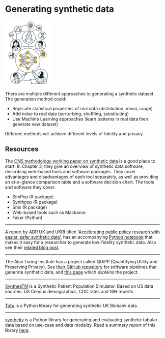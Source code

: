 # Generating synthetic data 

<img width="30%" height="40%" src="illustrations/Using-Artificial-Intelligence-for-MLTC.jpg" alt=Using Artificial Intelligence for MLTC>

There are multiple different approaches to generating a synthetic dataset. The generation method could:

- Replicate statistical properties of real data (distribution, mean, range)
- Add noise to real data (perturbing, shuffling, substituting) 	
- Use Machine Learning approaches (learn patterns in real data then generate new dataset)	

Different methods will achieve different levels of fidelity and privacy. 

##  Resources 

The [ONS methodology working paper on synthetic data](https://www.ons.gov.uk/methodology/methodologicalpublications/generalmethodology/onsworkingpaperseries/onsmethodologyworkingpaperseriesnumber16syntheticdatapilot) is a good place to start. In Chapter 3, they give an overview of synthetic data software, describing web-based tools and software packages. They cover advantages and disadvantages of each tool separately, as well as providing an at-a-glance comparison table and a software decision chart. The tools and software they cover:
- SimPop (R package)
- Synthpop (R package)
- Sms (R package)
- Web-based tools such as Mackaroo
- Faker (Python)

---

A report by ADR UK and UKRI titled ['Accelerating public policy research with easier, safer synthetic data'](https://www.adruk.org/fileadmin/uploads/adruk/Documents/Accelerating_public_policy_research_with_synthetic_data_December_2021.pdf), has an accompanying [Python notebook](https://colab.research.google.com/drive/1xax64hSDf15WE8v49vpqaRUKDvjppXMQ) that makes it easy for a researcher to generate low-fidelity synthetic data. Also see their [related blog post](https://www.adruk.org/news-publications/news-blogs/accelerating-public-policy-research-with-easier-safer-synthetic-data/). 

---

The Alan Turing Institute has a project called QUiPP (Quantifying Utility and Preserving Privacy). See [their GitHub repository](https://github.com/alan-turing-institute/QUIPP-pipeline) for software pipelines that generate synthetic data, and [this page](https://www.turing.ac.uk/research/research-projects/quipp-quantifying-utility-and-preserving-privacy-synthetic-data-sets) which explains the project.

---

[SyntheaTM](https://github.com/synthetichealth/synthea) is a Synthetic Patient Population Simulator. Based on US data sources: US Census demographics, CDC rates and NIH reports. 

---

[Tofu](https://github.com/spiros/tofu) is a Python library for generating synthetic UK Biobank data.

---

[synthcity](https://github.com/vanderschaarlab/synthcity) is a Python library for generating and evaluating synthetic tabular data based on use-case and data modality. Read a summary report of this library [here](http://arxiv.org/abs/2301.07573).
